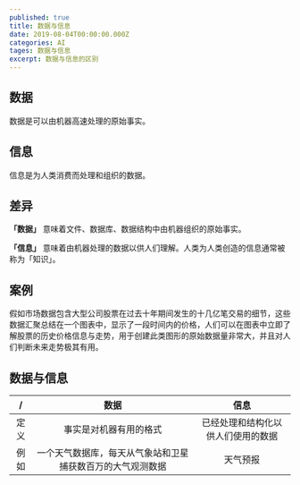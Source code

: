 ```yaml
---
published: true
title: 数据与信息
date: 2019-08-04T00:00:00.000Z
categories: AI
tages: 数据与信息
excerpt: 数据与信息的区别
---
```

## 数据

数据是可以由机器高速处理的原始事实。

## 信息

信息是为人类消费而处理和组织的数据。

## 差异

**「数据」** 意味着文件、数据库、数据结构中由机器组织的原始事实。

**「信息」** 意味着由机器处理的数据以供人们理解。人类为人类创造的信息通常被称为「知识」。

## 案例

假如市场数据包含大型公司股票在过去十年期间发生的十几亿笔交易的细节，这些数据汇聚总结在一个图表中，显示了一段时间内的价格，人们可以在图表中立即了解股票的历史价格信息与走势，用于创建此类图形的原始数据量非常大，并且对人们判断未来走势极其有用。

## 数据与信息

| / | 数据 | 信息 |
|:--:|:--:|:--:|
|定义|事实是对机器有用的格式|已经处理和结构化以供人们使用的数据|
|例如|一个天气数据库，每天从气象站和卫星捕获数百万的大气观测数据|天气预报|